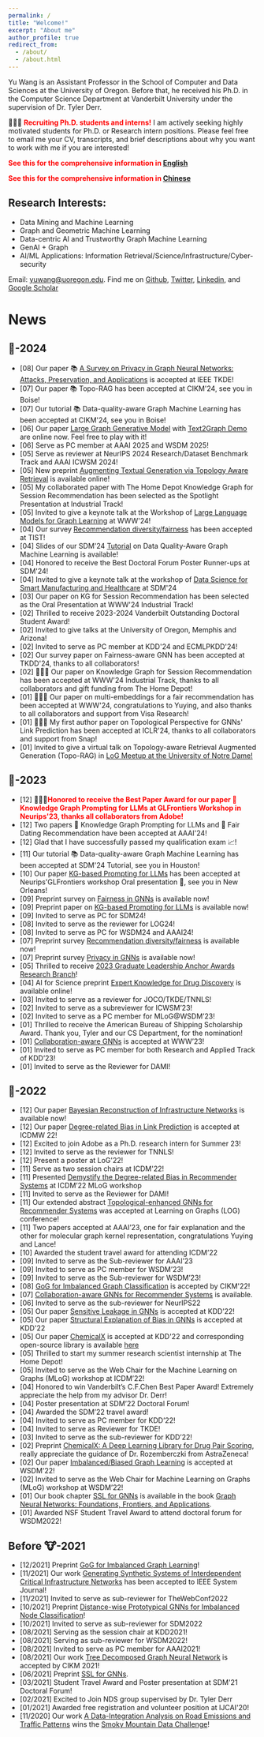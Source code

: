 ```yaml
---
permalink: /
title: "Welcome!"
excerpt: "About me"
author_profile: true
redirect_from: 
  - /about/
  - /about.html
---
```


Yu Wang is an Assistant Professor in the School of Computer and Data Sciences at the University of Oregon. Before that, he received his Ph.D. in the Computer Science Department at Vanderbilt University under the supervision of Dr. Tyler Derr. 

📢📢📢 <span style="color:red">**Recruiting Ph.D. students and interns!**</span> I am actively seeking highly motivated students for Ph.D. or Research intern positions. Please feel free to email me your CV, transcripts, and brief descriptions about why you want to work with me if you are interested!

<span style="color:red">**See this for the comprehensive information in [English](https://yuwang0103.github.io/recruiting/)**

<span style="color:red">**See this for the comprehensive information in [Chinese](https://mp.weixin.qq.com/s/ulv71WoDC0Oi7WbXzmdl1Q)**


Research Interests:
------
- Data Mining and Machine Learning
- Graph and Geometric Machine Learning
- Data-centric AI and Trustworthy Graph Machine Learning
- GenAI + Graph
- AI/ML Applications: Information Retrieval/Science/Infrastructure/Cyber-security

Email: yuwang@uoregon.edu. Find me on [Github](https://github.com/yuwvandy), [Twitter](https://twitter.com/YuWVandy), [Linkedin](https://www.linkedin.com/in/yu-wang-63359a196/), and [Google Scholar](https://scholar.google.com/citations?user=XPCmiz4AAAAJ&hl=en)

News
======

🐲-2024
-----
<ul>
<li>[08] Our paper 📚 <a href='https://arxiv.org/abs/2308.16375'>A Survey on Privacy in Graph Neural Networks: Attacks, Preservation, and Applications</a> is accepted at IEEE TKDE!</li>
<li>[07] Our paper 📚 Topo-RAG has been accepted at CIKM'24, see you in Boise!</li>
<li>[07] Our tutorial 📚 Data-quality-aware Graph Machine Learning has been accepted at CIKM'24, see you in Boise!</li>
<li>[06] Our paper <a href='https://arxiv.org/abs/2406.05109#:~:text=Large%20Generative%20Models%20(LGMs)%20such,extremely%20diverse%20from%20numerous%20domains.'>Large Graph Generative Model</a> with <a href='https://lggm-lg.github.io/'>Text2Graph Demo</a> are online now. Feel free to play with it!</li>
<li>[06] Serve as PC member at AAAI 2025 and WSDM 2025!</li>
<li>[05] Serve as reviewer at NeurIPS 2024 Research/Dataset Benchmark Track and AAAI ICWSM 2024!</li>
<li>[05] New preprint <a href='https://arxiv.org/abs/2405.17602'>Augmenting Textual Generation via Topology Aware Retrieval</a> is available online!</li>
<li>[05] My collaborated paper with The Home Depot Knowledge Graph for Session Recommendation has been selected as the Spotlight Presentation at Industrial Track!</li>
<li>[05] Invited to give a keynote talk at the Workshop of <a href='https://advanced-recommender-systems.github.io/llm4graph/'>Large Language Models for Graph Learning</a> at WWW'24!</li>
<li>[04] Our survey <a href='https://arxiv.org/abs/2307.04644'>Recommendation diversity/fairness</a> has been accepted at TIST!</li>
<li>[04] Slides of our SDM'24 <a href='https://yuwvandy.github.io/_pages/tutorial_ppt.pdf'>Tutorial</a> on Data Quality-Aware Graph Machine Learning is available!</li>
<li>[04] Honored to receive the Best Doctoral Forum Poster Runner-ups at SDM'24!</li>
<li>[04] Invited to give a keynote talk at the workshop of <a href='https://dssmh.github.io/'>Data Science for Smart Manufacturing and Healthcare</a> at SDM'24</li>
<li>[03] Our paper on KG for Session Recommendation has been selected as the Oral Presentation at WWW'24 Industrial Track!</li>
<li>[02] Thrilled to receive 2023-2024 Vanderbilt Outstanding Doctoral Student Award!</li>
<li>[02] Invited to give talks at the University of Oregon, Memphis and Arizona!</li>
<li>[02] Invited to serve as PC member at KDD'24 and ECMLPKDD'24!</li>
<li>[02] Our survey paper on Fairness-aware GNN has been accepted at TKDD'24, thanks to all collaborators!</li>
<li>[02] 🛒🛒🛒 Our paper on Knowledge Graph for Session Recommendation has been accepted at WWW'24 Industrial Track, thanks to all collaborators and gift funding from The Home Depot!</li>
<li>[01] 👫👫👫 Our paper on multi-embeddings for a fair recommendation has been accepted at WWW'24, congratulations to Yuying, and also thanks to all collaborators and support from Visa Research!</li>
<li>[01] 🍻🍻🍻 My first author paper on Topological Perspective for GNNs' Link Prediction has been accepted at ICLR'24, thanks to all collaborators and support from Snap!</li>
<li>[01] Invited to give a virtual talk on Topology-aware Retrieval Augmented Generation (Topo-RAG) in <a href='https://log2023midnorth.github.io/'>LoG Meetup at the University of Notre Dame!</a></li>
</ul>

🐰-2023
-----
<ul>
<li>[12] 🎉🎉🎉<span style="color:red"><b>Honored to receive the Best Paper Award for our paper 📰 Knowledge Graph Prompting for LLMs at GLFrontiers Workshop in Neurips'23, thanks all collaborators from Adobe!</b></span></li>
<li>[12] Two papers 📰 Knowledge Graph Prompting for LLMs and 👫 Fair Dating Recommendation have been accepted at AAAI'24!</li>
<li>[12] Glad that I have successfully passed my qualification exam 📈!</li>
<li>[11] Our tutorial 📚 Data-quality-aware Graph Machine Learning has been accepted at SDM'24 Tutorial, see you in Houston!</li>
<li>[10] Our paper <a href='https://arxiv.org/abs/2308.11730'>KG-based Prompting for LLMs</a> has been accepted at Neurips'GLFrontiers workshop Oral presentation 📣, see you in New Orleans!</li>
<li>[09] Preprint survey on <a href='https://arxiv.org/abs/2307.03929'>Fairness in GNNs</a> is available now!</li>
<li>[09] Preprint paper on <a href='https://arxiv.org/abs/2308.11730'>KG-based Prompting for LLMs</a> is available now!</li>
<li>[09] Invited to serve as PC for SDM24! </li>
<li>[08] Invited to serve as the reviewer for LOG24! </li>
<li>[08] Invited to serve as PC for WSDM24 and AAAI24! </li>
<li>[07] Preprint survey <a href='https://arxiv.org/abs/2307.04644'>Recommendation diversity/fairness</a> is available now!</li>
<li>[07] Preprint survey <a href='https://arxiv.org/abs/2308.16375'>Privacy in GNNs</a> is available now!</li>
<li>[05] Thrilled to receive <a href='https://news.vanderbilt.edu/2023/08/04/five-students-receive-2023-graduate-leadership-anchor-awards'>2023 Graduate Leadership Anchor Awards Research Branch</a>! </li>
<li>[04] AI for Science preprint <a href='https://www.biorxiv.org/content/10.1101/2023.04.17.537185v1.abstract'>Expert Knowledge for Drug Discovery</a> is available online! </li>
<li>[03] Invited to serve as a reviewer for JOCO/TKDE/TNNLS! </li>
<li>[02] Invited to serve as a subreviewer for ICWSM’23! </li>
<li>[02] Invited to serve as a PC member for MLoG@WSDM’23! </li>
<li>[01] Thrilled to receive the American Bureau of Shipping Scholarship Award. Thank you, Tyler and our CS Department, for the nomination! </li>
<li>[01] <a href='https://dl.acm.org/doi/abs/10.1145/3543507.3583229'>Collaboration-aware GNNs</a> is accepted at WWW’23! </li>
<li>[01] Invited to serve as PC member for both Research and Applied Track of KDD’23! </li>    
<li>[01] Invited to serve as the Reviewer for DAMI! </li>    
</ul>

🐯-2022
-----
<ul>
<li>[12] Our paper <a href='https://arxiv.org/abs/2211.15590'>Bayesian Reconstruction of Infrastructure Networks</a> is available now! </li>
<li>[12] Our paper <a href='https://ieeexplore.ieee.org/abstract/document/10031056'>Degree-related Bias in Link Prediction</a> is accepted at ICDMW 22! </li>
<li>[12] Excited to join Adobe as a Ph.D. research intern for Summer 23! </li>
<li>[12] Invited to serve as the reviewer for TNNLS! </li>
<li>[12] Present a poster at LoG'22! </li>
<li>[11] Serve as two session chairs at ICDM'22! </li>
<li>[11] Presented <a href='https://ieeexplore.ieee.org/document/10031056'>Demystify the Degree-related Bias in Recommender Systems</a> at ICDM’22 MLoG workshop </li>    
<li>[11] Invited to serve as the Reviewer for DAMI! </li>
<li>[11] Our extended abstract <a href='https://openreview.net/forum?id=O7msz8Ou7o'>Topological-enhanced GNNs for Recommender Systems</a> was accepted at Learning on Graphs (LOG) conference! </li>
<li>[11] Two papers accepted at AAAI’23, one for fair explanation and the other for molecular graph kernel representation, congratulations Yuying and Lance! </li>
<li>[10] Awarded the student travel award for attending ICDM’22 </li>
<li>[09] Invited to serve as the Sub-reviewer for AAAI’23 </li>
<li>[09] Invited to serve as PC member for WSDM’23! </li>
<li>[09] Invited to serve as the Sub-reviewer for WSDM’23! </li> 
<li>[08] <a href='https://dl.acm.org/doi/abs/10.1145/3511808.3557356'>GoG for Imbalanced Graph Classification</a> is accepted by CIKM'22! </li>
<li>[07] <a href='https://arxiv.org/abs/2207.06221'>Collaboration-aware GNNs for Recommender Systems</a> is available.</li>
<li>[06] Invited to serve as the sub-reviewer for NeurIPS22 </li>
<li>[05] Our paper <a href='https://dl.acm.org/doi/abs/10.1145/3534678.3539404'>Sensitive Leakage in GNNs</a> is accepted at KDD’22! </li>
<li>[05] Our paper <a href='https://dl.acm.org/doi/abs/10.1145/3534678.3539319'>Structural Explanation of Bias in GNNs</a> is accepted at KDD'22</li>
<li>[05] Our paper <a href="https://arxiv.org/abs/2202.05240">ChemicalX</a> is accepted at KDD'22 and corresponding open-source library is available <a href='https://github.com/astrazeneca/chemicalx'>here</a></li>
<li>[05] Thrilled to start my summer research scientist internship at The Home Depot! </li>
<li>[05] Invited to serve as the Web Chair for the Machine Learning on Graphs (MLoG) workshop at ICDM’22! </li>
<li>[04] Honored to win Vanderbilt’s C.F.Chen Best Paper Award! Extremely appreciate the help from my advisor Dr. Derr! </li>
<li>[04] Poster presentation at SDM’22 Doctoral Forum! </li>
<li>[04] Awarded the SDM’22 travel award! </li>
<li>[04] Invited to serve as PC member for KDD’22! </li>
<li>[04] Invited to serve as Reviewer for TKDE! </li>
<li>[03] Invited to serve as the sub-reviewer for KDD’22! </li>
<li>[02] Preprint <a href="https://arxiv.org/abs/2202.05240">ChemicalX: A Deep Learning Library for Drug Pair Scoring</a>, really appreciate the guidance of Dr. Rozemberczki from AstraZeneca! </li>
<li>[02] Our paper <a href="https://dl.acm.org/doi/abs/10.1145/3488560.3502218">Imbalanced/Biased Graph Learning</a> is accepted at WSDM'22! </li>
<li>[02] Invited to serve as the Web Chair for Machine Learning on Graphs (MLoG) workshop at WSDM’22!</li>
<li>[01] Our book chapter <a href="https://tylersnetwork.github.io/papers/ssl_for_gnns.pdf">SSL for GNNs</a> is available in the book <a href="https://graph-neural-networks.github.io/">Graph Neural Networks: Foundations, Frontiers, and Applications</a>.</li>
<li>[01] Awarded NSF Student Travel Award to attend doctoral forum for WSDM2022!</li>
</ul>

Before 🐮-2021
-----
<ul>
<li>[12/2021] Preprint <a href="https://arxiv.org/abs/2112.00238#">GoG for Imbalanced Graph Learning</a>! </li>
<li>[11/2021] Our work <a href="https://arxiv.org/abs/2111.12742#">Generating Synthetic Systems of Interdependent Critical Infrastructure Networks</a> has been accepted to IEEE System Journal! </li>
<li>[11/2021] Invited to serve as sub-reviewer for TheWebConf2022 </li>
<li>[10/2021] Preprint <a href="https://arxiv.org/abs/2110.12035#">Distance-wise Prototypical GNNs for Imbalanced Node Classification</a>! </li>
<li>[10/2021] Invited to serve as sub-reviewer for SDM2022 </li>
<li>[08/2021] Serving as the session chair at KDD2021!
<li>[08/2021] Serving as sub-reviewer for WSDM2022!
<li>[08/2021] Invited to serve as PC member for AAAI2021!
<li>[08/2021] Our work <a href="https://arxiv.org/abs/2108.11022">Tree Decomposed Graph Neural Network</a> is accepted by CIKM 2021! </li>
<li>[06/2021] Preprint <a href="https://tylersnetwork.github.io/papers/ssl_for_gnns.pdf">SSL for GNNs</a>.</li>
<li>[03/2021] Student Travel Award and Poster presentation at SDM'21 Doctoral Forum!
<li>[02/2021] Excited to Join NDS group supervised by Dr. Tyler Derr</li>    
<li>[01/2021] Awarded free registration and volunteer position at IJCAI'20!</li>
<li>[11/2020] Our work <a href="https://link.springer.com/chapter/10.1007/978-3-030-63393-6_34">A Data-Integration Analysis on Road Emissions and Traffic Patterns</a> wins the <a href='https://smc.ornl.gov/2020/'>Smoky Mountain Data Challenge</a>!
